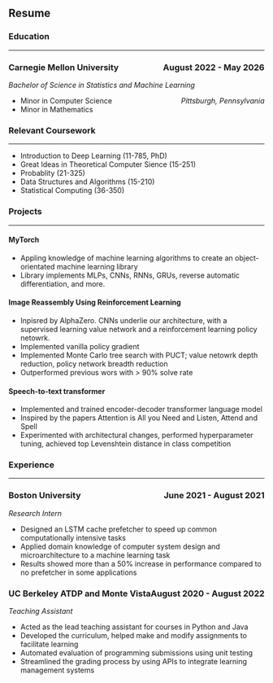 ## Resume

### Education
---
### Carnegie Mellon University <div style="float:right;">August 2022 - May 2026</div>

_Bachelor of Science in Statistics and Machine Learning_ <div style="float:right;"> _Pittsburgh, Pennsylvania_ </div>

* Minor in Computer Science
* Minor in Mathematics

### Relevant Coursework
---
* Introduction to Deep Learning (11-785, PhD)
* Great Ideas in Theoretical Computer Sience (15-251)
* Probablity (21-325)
* Data Structures and Algorithms (15-210)
* Statistical Computing (36-350)

### Projects
---
#### MyTorch
* Appling knowledge of machine learning algorithms to create an object-orientated machine learning library
* Library implements MLPs, CNNs, RNNs, GRUs, reverse automatic differentiation, and more.

#### Image Reassembly Using Reinforcement Learning
* Inpisred by AlphaZero. CNNs underlie our architecture, with a supervised learning value network and a reinforcement learning policy netowrk.
* Implemented vanilla policy gradient
* Implemented Monte Carlo tree search with PUCT; value netowrk depth reduction, policy network breadth reduction
* Outperformed previous wors with > 90% solve rate

#### Speech-to-text transformer
* Implemented and trained encoder-decoder transformer language model
* Inspired by the papers Attention is All you Need and Listen, Attend and Spell
* Experimented with architectural changes, performed hyperparameter tuning, achieved top Levenshtein distance in class competition

### Experience
---
### Boston University <div style="float:right;">June 2021 - August 2021</div>
_Research Intern_
* Designed an LSTM cache prefetcher to speed up common computationally intensive tasks
* Applied domain knowledge of computer system design and microarchitecture to a machine learning task
* Results showed more than a 50% increase in performance compared to no prefetcher in some applications

### UC Berkeley ATDP and Monte Vista <div style="float:right;">August 2020 - August 2022</div>
_Teaching Assistant_
* Acted as the lead teaching assistant for courses in Python and Java
* Developed the curriculum, helped make and modify assignments to facilitate learning
* Automated evaluation of programming submissions using unit testing
* Streamlined the grading process by using APIs to integrate learning management systems

